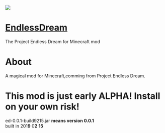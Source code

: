 <p align="left"><img src="https://certekim.cn/wp-content/uploads/2019/02/logo.png"></p>

# [EndlessDream](https://certekim.cn)
The Project Endless Dream for Minecraft mod

# About
A magical mod for Minecraft,comming from Project Endless Dream.

# This mod is just early ALPHA! Install on your own risk!
ed-0.0.1-build9215.jar
**means version 0.0.1**  
built in 201**9** 0**2** **15**
